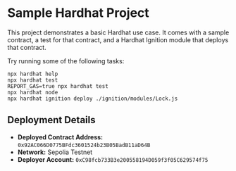 # Sample Hardhat Project

This project demonstrates a basic Hardhat use case. It comes with a sample contract, a test for that contract, and a Hardhat Ignition module that deploys that contract.

Try running some of the following tasks:

```shell
npx hardhat help
npx hardhat test
REPORT_GAS=true npx hardhat test
npx hardhat node
npx hardhat ignition deploy ./ignition/modules/Lock.js
```
## Deployment Details

- **Deployed Contract Address:** `0x92AC066D0775BFdc3601524b23B05BadB11aD64B`
- **Network:** Sepolia Testnet
- **Deployer Account:** `0xC98fcb733B3e200558194D059f3f05C629574f75`

